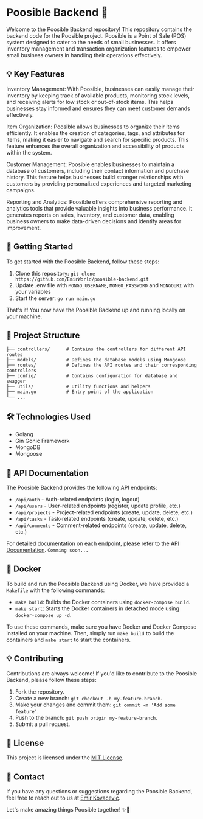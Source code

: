 # Poosible Backend 🌟

Welcome to the Poosible Backend repository! This repository contains the backend code for the Poosible project. Poosible is a Point of Sale (POS) system designed to cater to the needs of small businesses. It offers inventory management and transaction organization features to empower small business owners in handling their operations effectively.

## 💡 Key Features

Inventory Management: With Poosible, businesses can easily manage their inventory by keeping track of available products, monitoring stock levels, and receiving alerts for low stock or out-of-stock items. This helps businesses stay informed and ensures they can meet customer demands effectively.

Item Organization: Poosible allows businesses to organize their items efficiently. It enables the creation of categories, tags, and attributes for items, making it easier to navigate and search for specific products. This feature enhances the overall organization and accessibility of products within the system.

Customer Management: Poosible enables businesses to maintain a database of customers, including their contact information and purchase history. This feature helps businesses build stronger relationships with customers by providing personalized experiences and targeted marketing campaigns.

Reporting and Analytics: Poosible offers comprehensive reporting and analytics tools that provide valuable insights into business performance. It generates reports on sales, inventory, and customer data, enabling business owners to make data-driven decisions and identify areas for improvement.

## 🚀 Getting Started

To get started with the Poosible Backend, follow these steps:

1. Clone this repository: `git clone https://github.com/EmirWorld/poosible-backend.git`
2. Update .env file with `MONGO_USERNAME`, `MONGO_PASSWORD` and `MONGOURI` with your variables
4. Start the server: `go run main.go`

That's it! You now have the Poosible Backend up and running locally on your machine.

## 📁 Project Structure

```
├── controllers/      # Contains the controllers for different API routes
├── models/           # Defines the database models using Mongoose
├── routes/           # Defines the API routes and their corresponding controllers
├── config/           # Contains configuration for database and swagger
├── utils/            # Utility functions and helpers
├── main.go           # Entry point of the application
└── ...
```

## 🛠️ Technologies Used

- Golang
- Gin Gonic Framework
- MongoDB
- Mongoose

## 📝 API Documentation

The Poosible Backend provides the following API endpoints:
- `/api/auth` - Auth-related endpoints (login, logout)
- `/api/users` - User-related endpoints (register, update profile, etc.)
- `/api/projects` - Project-related endpoints (create, update, delete, etc.)
- `/api/tasks` - Task-related endpoints (create, update, delete, etc.)
- `/api/comments` - Comment-related endpoints (create, update, delete, etc.)

For detailed documentation on each endpoint, please refer to the [API Documentation](API_DOCUMENTATION.md). `Comming soon...`

## 🐳 Docker

To build and run the Poosible Backend using Docker, we have provided a `Makefile` with the following commands:

- `make build`: Builds the Docker containers using `docker-compose build`.
- `make start`: Starts the Docker containers in detached mode using `docker-compose up -d`.

To use these commands, make sure you have Docker and Docker Compose installed on your machine. Then, simply run `make build` to build the containers and `make start` to start the containers.

## 💡 Contributing

Contributions are always welcome! If you'd like to contribute to the Poosible Backend, please follow these steps:

1. Fork the repository.
2. Create a new branch: `git checkout -b my-feature-branch`.
3. Make your changes and commit them: `git commit -m 'Add some feature'`.
4. Push to the branch: `git push origin my-feature-branch`.
5. Submit a pull request.

## 📄 License

This project is licensed under the [MIT License](LICENSE).

## 📧 Contact

If you have any questions or suggestions regarding the Poosible Backend, feel free to reach out to us at [Emir Kovacevic](mailto:emirkovacevic@protonmail.com).

Let's make amazing things Poosible together! ✨🙌
